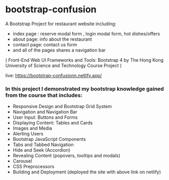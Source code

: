 # bootstrap-confusion
A Bootstrap Project for restaurant website including:
- index page : reserve modal form , login modal form, hot dishes/offers
- about page: info about the restaurant
- contact page: contact us form 
- and all of the pages shares a navigation bar 

( Front-End Web UI Frameworks and Tools: Bootstrap 4
by The Hong Kong University of Science and Technology
Course Project )

live: https://bootstrap-confusionn.netlify.app/

### In this project I demonstrated my bootstrap knowledge gained from the course that includes:
- Responsive Design and Bootstrap Grid System
- Navigation and Navigation Bar
- User Input: Buttons and Forms
- Displaying Content: Tables and Cards
- Images and Media
- Alerting Users
- Bootstrap JavaScript Components
- Tabs and Tabbed Navigation
- Hide and Seek (Accordion)
- Revealing Content (popovers, tooltips and modals)
- Carousel
- CSS Preprocessors
- Building and Deployment (deployed the site with above link on netlify)
